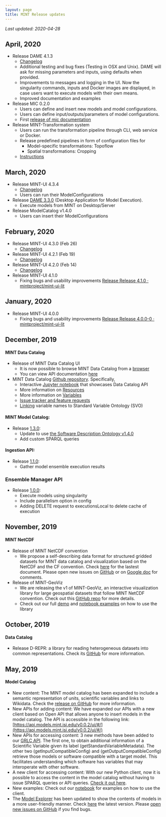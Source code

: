 ```yaml
---
layout: page
title: MINT Release updates
---
```


*Last updated: 2020-04-28*

## April, 2020
* Release DAME 4.1.3
  * [Changelog](https://github.com/mintproject/dame_cli/releases/tag/4.1.3)
  * Additional testing and bug fixes (Testing in OSX and Unix). DAME will ask for missing parameters and inputs, using defaults when provided.
  * Improvements to messages and logging in the UI. Now the singularity commands, inputs and Docker images are displayed, in case users want to execute models with their own means.
  * Improved documentation and examples
* Release MIC 0.2.0
  * Users can define and insert new models and model configurations.
  * Users can define input/outputs/parameters of model configurations.
  * First [release of mic documentation](https://mic-cli.readthedocs.io/en/latest/)
* Release MINT-Transformation system
  * Users can run the transformation pipeline through CLI, web service or Docker.
  * Release predefined pipelines in form of configuration files for
    * Model-specific transformations: Topoflow
    * Spatial transformations: Cropping
  * [Instructions](https://github.com/mintproject/MINT-Transformation)
  

## March, 2020

* Release MINT-UI 4.3.4
    * [Changelog](https://github.com/mintproject/mint-ui-lit/releases/tag/4.3.4)
    * Users can run their ModelConfigurations
* Release [DAME 3.3.0](https://dame-cli.readthedocs.io/en/latest/) (Desktop Application for Model Execution).
    * Execute models from MINT on Desktop/Server
* Release ModelCatalog v1.4.0
    * Users can insert their ModelConfigurations
    
## February, 2020

* Release MINT-UI 4.3.0 (Feb 26)
    * [Changelog](https://github.com/mintproject/mint-ui-lit/releases/tag/4.3.0)
* Release MINT-UI 4.2.1 (Feb 19)
    * [Changelog](https://github.com/mintproject/mint-ui-lit/releases/tag/4.2.1)
* Release MINT-UI 4.2.0 (Feb 14)
    * [Changelog](https://github.com/mintproject/mint-ui-lit/releases/tag/4.2.0)
* Release MINT-UI 4.1.0
    * Fixing bugs and usability improvements [Release Release 4.1.0 · mintproject/mint-ui-lit](https://github.com/mintproject/mint-ui-lit/releases/tag/4.1.0)

## January, 2020
* Release MINT-UI 4.0.0
    * Fixing bugs and usability improvements [Release Release 4.0.0-0 · mintproject/mint-ui-lit](https://github.com/mintproject/mint-ui-lit/releases/tag/4.0.0-0)

## December, 2019

#### MINT Data Catalog

*   Release of MINT Data Catalog UI
    *   It is now possible to browse MINT Data Catalog from a [browser](https://data-catalog.mint.isi.edu/)
    *   You can view API documentation [here](https://data-catalog.mint.isi.edu/documentation)
*   MINT Data Catalog [Github repository](https://github.com/mintproject/MINT-DataCatalog-Public). Specifically,
    *   Interactive [Jupyter notebook](https://mybinder.org/v2/gh/mintproject/MINT-DataCatalog-Public/master?filepath=%2Fdemo%2Fapi_demo.ipynb) that showcases Data Catalog API
    *   More information on [Resources](https://github.com/mintproject/MINT-DataCatalog-Public/blob/master/docs/resources.md)
    *   More information on [Variables](https://github.com/mintproject/MINT-DataCatalog-Public/blob/master/docs/variables.md)
    *   [Issue tracker and feature requests](https://github.com/mintproject/MINT-DataCatalog-Public/issues)
    *   [Linking](https://github.com/mintproject/MINT-DataCatalog-Public/issues/new/choose) variable names to Standard Variable Ontology (SVO)

#### MINT Model Catalog:

* Release [1.3.0](https://api.models.mint.isi.edu/v1.3.0/ui/):
    *   Update to use [the Software Description Ontology v1.4.0](https://w3id.org/okn/o/sd/1.4.0)    
    *   Add custom SPARQL queries


#### Ingestion API:

* Release [1.1.0](https://ingestion.mint.isi.edu/v1.1.0/ui):
    * Gather model ensemble execution results

### Ensemble Manager API

* Release [1.0.0](https://ensemble.mint.isi.edu/v1/api-docs):
    * Execute models using singularity
    * Include parallelism option in config
    * Adding DELETE request to executionsLocal to delete cache of execution

## November, 2019

#### MINT NetCDF


*   Release of MINT NetCDF convention
    *   We propose a self-describing data format for structured gridded datasets for MINT data catalog and visualization based on the NetCDF and the CF convention. Check [here](https://github.com/mintproject/MINT-NetCDF-Convention) for the lastest document. Please open new issues on [GitHub](https://github.com/mintproject/MINT-NetCDF-Convention/issues?q=is%3Aissue+is%3Aopen+sort%3Aupdated-desc) or on [Google doc](https://docs.google.com/spreadsheets/d/1eT_Z51R4VwVen-qx7XGtNjoHuc2sMlYmmxbi5acumx0/edit#gid=0) for comments.
*   Release of MINT-GeoViz
    *   We are releasing the v1 of MINT-GeoViz, an interactive visualization library for large geospatial datasets that follow MINT NetCDF convention. Check out this [GitHub repo](https://github.com/mintproject/MINT-GeoViz/tree/master?) for more details.
    *   Check out our full [demo](https://drive.google.com/drive/folders/1t9E5HsUOre0CgAevkdRAxgaRQghJ_i2v?usp=sharing) and [notebook examples](https://github.com/mintproject/MINT-GeoViz/tree/master/examples/notebooks) on how to use the library

## October, 2019

#### Data Catalog


*   Release D-REPR: a library for reading heterogeneous datasets into common representations. Check its [GitHub](https://github.com/usc-isi-i2/d-repr) for more information.


## May, 2019

#### Model Catalog


*   New content: The MINT model catalog has been expanded to include a semantic representation of units, scientific variables and links to Wikidata. Check the [release on GitHub](https://github.com/mintproject/ModelCatalog/releases) for more information.
*   New APIs for adding content: We have expanded our APIs with a new client based on Open API that allows anyone to insert models in the model catalog. The API is accessible in the following link: [https://api.models.mint.isi.edu/v0.0.2/ui/#/](https://api.models.mint.isi.edu/v0.0.2/ui/#/)
*   New APIs for accessing content: 3 new methods have been added to our [GRLC API](https://query.mint.isi.edu/api/mintproject/MINT-ModelCatalogQueries#/). The first one, to obtain additional information of a Scientific Variable given its label (getStandardVariableMetadata). The other two (getInputCompatibleConfig) and (getOutputCompatibleConfig) retrieve those models or software compatible with a target model. This facilitates understanding which software has variables that may interoperate with other software.
*   A new client for accessing content: With our new Python client, now it is possible to access the content in the model catalog without having to issue SPARQL queries or API queries. [Check it out here](https://github.com/mintproject/MINT-ModelCatalogAPI-client).
*   New examples: Check out our [notebook](https://github.com/mintproject/MINT-ModelCatalogAPI-client/blob/master/notebook-example-how-to-use.ipynb) for examples on how to use the client.
*   The [Model Explorer](https://dev.models.mint.isi.edu) has been updated to show the contents of models in a more user-friendly manner. Check [here](https://dev.models.mint.isi.edu) the latest version. Please [open new issues on GitHub](https://github.com/mintproject/MINT-ModelCatalogExplorer/issues/new) if you find bugs.

